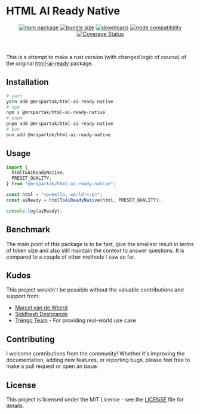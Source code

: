 # HTML AI Ready Native

<p align="center">
  <a href="https://npmjs.com/package/@mrspartak/html-ai-ready"><img src="https://img.shields.io/npm/v/@mrspartak/html-ai-ready.svg" alt="npm package"></a>
  <a href="https://npmjs.com/package/@mrspartak/html-ai-ready"><img src="https://img.shields.io/bundlephobia/min/%40mrspartak/html-ai-ready.svg" alt="bundle size"></a>
  <a href="https://npmjs.com/package/@mrspartak/html-ai-ready"><img src="https://img.shields.io/npm/dw/%40mrspartak%2Fhtml-ai-ready.svg" alt="downloads"></a>
  <a href="https://nodejs.org/en/about/previous-releases"><img src="https://img.shields.io/node/v/@mrspartak/html-ai-ready.svg" alt="node compatibility"></a>
  <a href='https://coveralls.io/github/mrspartak/html-ai-ready?branch=master'><img src='https://coveralls.io/repos/github/mrspartak/html-ai-ready/badge.svg?branch=master' alt='Coverage Status' /></a>
</p>
<br/>

This is a attempt to make a rust version (with changed logic of course) of the original [html-ai-ready](https://github.com/mrspartak/html-ai-ready) package.

## Installation

```bash
# yarn
yarn add @mrspartak/html-ai-ready-native
# npm
npm i @mrspartak/html-ai-ready-native
# pnpm
pnpm add @mrspartak/html-ai-ready-native
# bun
bun add @mrspartak/html-ai-ready-native
```

## Usage

```ts
import {
  htmlToAiReadyNative,
  PRESET_QUALITY,
} from "@mrspartak/html-ai-ready-native";

const html = "<p>Hello, world!</p>";
const aiReady = htmlToAiReadyNative(html, PRESET_QUALITY);

console.log(aiReady);
```

## Benchmark

The main point of this package is to be fast, give the smallest result in terms of token size and also still maintain the context to answer questions.
It is compared to a couple of other methods I saw so far.

## Kudos

This project wouldn't be possible without the valuable contributions and support from:

- [Marcel van de Weerd](https://github.com/mvandeweerd)
- [Siddhesh Deshpande](https://github.com/siddhesh-deshpande89)
- [Trengo Team](https://github.com/weerdm) - For providing real-world use case

## Contributing

I welcome contributions from the community! Whether it's improving the documentation, adding new features, or reporting bugs, please feel free to make a pull request or open an issue.

## License

This project is licensed under the MIT License - see the [LICENSE](LICENSE) file for details.
